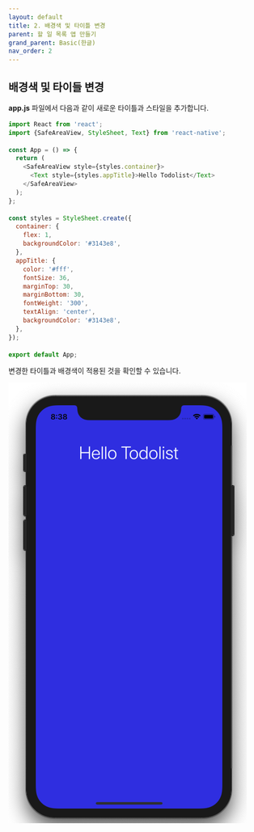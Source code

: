 ```yaml
---
layout: default
title: 2. 배경색 및 타이틀 변경 
parent: 할 일 목록 앱 만들기
grand_parent: Basic(한글)
nav_order: 2
---
```


## 배경색 및 타이들 변경

**app.js** 파일에서 다음과 같이 새로운 타이틀과 스타일을 추가합니다.

```js
import React from 'react';
import {SafeAreaView, StyleSheet, Text} from 'react-native';

const App = () => {
  return (
    <SafeAreaView style={styles.container}>
      <Text style={styles.appTitle}>Hello Todolist</Text>
    </SafeAreaView>
  );
};

const styles = StyleSheet.create({
  container: {
    flex: 1,
    backgroundColor: '#3143e8',
  },
  appTitle: {
    color: '#fff',
    fontSize: 36,
    marginTop: 30,
    marginBottom: 30,
    fontWeight: '300',
    textAlign: 'center',
    backgroundColor: '#3143e8',
  },
});

export default App;
```

변경한 타이틀과 배경색이 적용된 것을 확인할 수 있습니다.

![](../images/background_title.png "background_title.png")